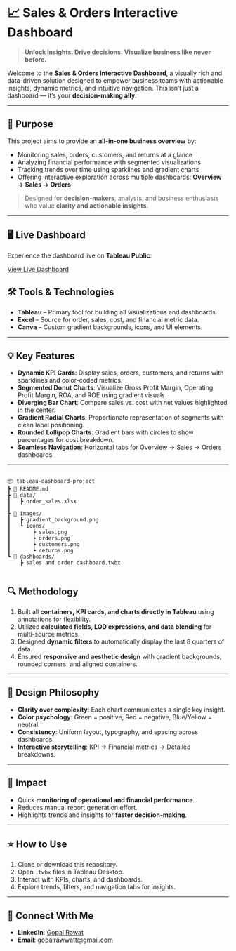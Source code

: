 # 📈 Sales & Orders Interactive Dashboard

> **Unlock insights. Drive decisions. Visualize business like never before.**

Welcome to the **Sales & Orders Interactive Dashboard**, a visually rich and data-driven solution designed to empower business teams with actionable insights, dynamic metrics, and intuitive navigation. This isn’t just a dashboard — it’s your **decision-making ally**.  

---

## 🎯 Purpose

This project aims to provide an **all-in-one business overview** by:

- Monitoring sales, orders, customers, and returns at a glance  
- Analyzing financial performance with segmented visualizations  
- Tracking trends over time using sparklines and gradient charts  
- Offering interactive exploration across multiple dashboards: **Overview → Sales → Orders**

> Designed for **decision-makers**, analysts, and business enthusiasts who value **clarity and actionable insights**.

---

## 🖥️ Live Dashboard

Experience the dashboard live on **Tableau Public**:

[View Live Dashboard](https://public.tableau.com/app/profile/gopal.rawat3522/viz/SalesandOrders_17567464534220/Overview)


## 🛠️ Tools & Technologies

- **Tableau** – Primary tool for building all visualizations and dashboards.  
- **Excel** – Source for order, sales, cost, and financial metric data.  
- **Canva** – Custom gradient backgrounds, icons, and UI elements.  

---

## 💡 Key Features

- **Dynamic KPI Cards**: Display sales, orders, customers, and returns with sparklines and color-coded metrics.  
- **Segmented Donut Charts**: Visualize Gross Profit Margin, Operating Profit Margin, ROA, and ROE using gradient visuals.  
- **Diverging Bar Chart**: Compare sales vs. cost with net values highlighted in the center.  
- **Gradient Radial Charts**: Proportionate representation of segments with clean label positioning.  
- **Rounded Lollipop Charts**: Gradient bars with circles to show percentages for cost breakdown.  
- **Seamless Navigation**: Horizontal tabs for Overview → Sales → Orders dashboards.  

---

```

📦 tableau-dashboard-project
┣ 📜 README.md
┣ 📂 data/
┃   ┣ order_sales.xlsx
┃
┣ 📂 images/
┃   ┣ gradient_background.png
┃   ┗ icons/
┃       ┣ sales.png
┃       ┣ orders.png
┃       ┣ customers.png
┃       ┗ returns.png
┗ 📂 dashboards/
    ┣ sales and order dashboard.twbx
    

```
    
## 🔍 Methodology

1. Built all **containers, KPI cards, and charts directly in Tableau** using annotations for flexibility.  
2. Utilized **calculated fields, LOD expressions, and data blending** for multi-source metrics.  
3. Designed **dynamic filters** to automatically display the last 8 quarters of data.  
4. Ensured **responsive and aesthetic design** with gradient backgrounds, rounded corners, and aligned containers.  

---

## 🎨 Design Philosophy

- **Clarity over complexity**: Each chart communicates a single key insight.  
- **Color psychology**: Green = positive, Red = negative, Blue/Yellow = neutral.  
- **Consistency**: Uniform layout, typography, and spacing across dashboards.  
- **Interactive storytelling**: KPI → Financial metrics → Detailed breakdowns.  

---

## 🚀 Impact

- Quick **monitoring of operational and financial performance**.  
- Reduces manual report generation effort.  
- Highlights trends and insights for **faster decision-making**.  

---

## ⭐ How to Use

1. Clone or download this repository.  
2. Open `.twbx` files in Tableau Desktop.  
3. Interact with KPIs, charts, and dashboards.  
4. Explore trends, filters, and navigation tabs for insights.  

---

## 🔗 Connect With Me

- **LinkedIn**: [Gopal Rawat](https://www.linkedin.com/in/gopalrawat/)  
- **Email**: gopalrawwatt@gmail.com  
